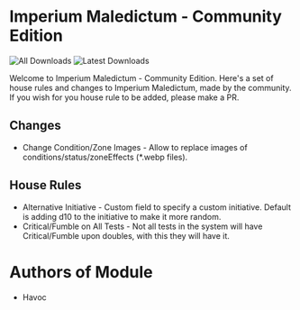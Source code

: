 # Imperium Maledictum - Community Edition

![All Downloads](https://img.shields.io/github/downloads/Havoclivekiller/ImpMal-Community/total?style=for-the-badge)
![Latest Downloads](https://img.shields.io/github/downloads/Havoclivekiller/ImpMal-Community/latest/total?style=for-the-badge)

Welcome to Imperium Maledictum - Community Edition. Here's a set of house rules and changes to Imperium Maledictum, made by the community. If you wish for you house rule to be added, please make a PR.

## Changes
- Change Condition/Zone Images - Allow to replace images of conditions/status/zoneEffects (*.webp files). 

## House Rules
- Alternative Initiative - Custom field to specify a custom initiative. Default is adding d10 to the initiative to make it more random.
- Critical/Fumble on All Tests - Not all tests in the system will have Critical/Fumble upon doubles, with this they will have it.

# Authors of Module
- Havoc